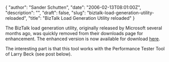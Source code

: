 {
  "author": "Sander Schutten",
  "date": "2006-02-13T08:01:00Z",
  "description": "",
  "draft": false,
  "slug": "biztalk-load-generation-utility-reloaded",
  "title": "BizTalk Load Generation Utility reloaded"
}


The BizTalk load generation utility, originally released by Microsoft several months ago, was quickly removed from their downloads page for enhancement. The enhanced version is now available for download [here](http://www.microsoft.com/downloads/details.aspx?FamilyId=C2EE632B-41C2-42B4-B865-34077F483C9E&displaylang=en).

The interesting part is that this tool works with the Performance Tester Tool of Larry Beck (see post below).

